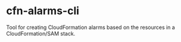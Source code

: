 # cfn-alarms-cli

Tool for creating CloudFormation alarms based on the resources in a CloudFormation/SAM stack.

